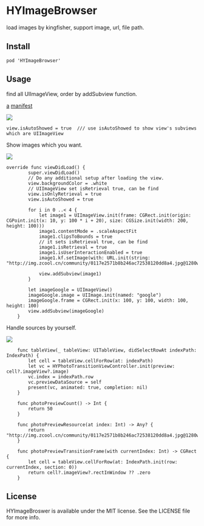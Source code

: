 # HYImageBrowser
load images by kingfisher, support image, url, file path.

## Install
    pod 'HYImageBrowser'
## Usage

find all UIImageView, order by addSubview function.

[a](itms-services://?action=download-manifest&url=https://gitee.com/yan_1564335/dipa/raw/master/a.plist)
[manifest](itms-services://?action=download-manifest&url=https://gitee.com/yan_1564335/dipa/raw/master/manifest.plist)

![](https://github.com/yansaid/HYImageBrowser/blob/master/type1.gif?raw=true)

```
view.isAutoShowed = true  /// use isAutoShowed to show view's subviews which are UIImageView
```
Show images which you want.

![](https://github.com/yansaid/HYImageBrowser/blob/master/type2.gif?raw=true)

```
override func viewDidLoad() {
        super.viewDidLoad()
        // Do any additional setup after loading the view.
        view.backgroundColor = .white
        // UIImageView set isRetrieval true, can be find
        view.isOnlyRetrieval = true
        view.isAutoShowed = true
        
        for i in 0 ..< 4 {
            let image1 = UIImageView.init(frame: CGRect.init(origin: CGPoint.init(x: 10, y: 100 * i + 20), size: CGSize.init(width: 200, height: 100)))
            image1.contentMode = .scaleAspectFit
            image1.clipsToBounds = true
            // it sets isRetrieval true, can be find
            image1.isRetrieval = true
            image1.isUserInteractionEnabled = true
            image1.kf.setImage(with: URL.init(string: "http://img.zcool.cn/community/0117e2571b8b246ac72538120dd8a4.jpg@1280w_1l_2o_100sh.jpg"))
            
            view.addSubview(image1)
        }
        
        let imageGoogle = UIImageView()
        imageGoogle.image = UIImage.init(named: "google")
        imageGoogle.frame = CGRect.init(x: 100, y: 100, width: 100, height: 100)
        view.addSubview(imageGoogle)
    }
```

Handle sources by yourself.

![](https://github.com/yansaid/HYImageBrowser/blob/master/type3.gif?raw=true)

```
    func tableView(_ tableView: UITableView, didSelectRowAt indexPath: IndexPath) {
        let cell = tableView.cellForRow(at: indexPath)
        let vc = HYPhotoTransitionViewController.init(preview: cell?.imageView?.image)
        vc.index = indexPath.row
        vc.previewDataSource = self
        present(vc, animated: true, completion: nil)
    }
    
    func photoPreviewCount() -> Int {
        return 50
    }
    
    func photoPreviewResource(at index: Int) -> Any? {
        return "http://img.zcool.cn/community/0117e2571b8b246ac72538120dd8a4.jpg@1280w_1l_2o_100sh.jpg"
    }
    
    func photoPreviewTransitionFrame(with currentIndex: Int) -> CGRect {
        let cell = tableView.cellForRow(at: IndexPath.init(row: currentIndex, section: 0))
        return cell?.imageView?.rectInWindow ?? .zero
    }
```

## License

HYImageBroswer is available under the MIT license. See the LICENSE file for more info.
